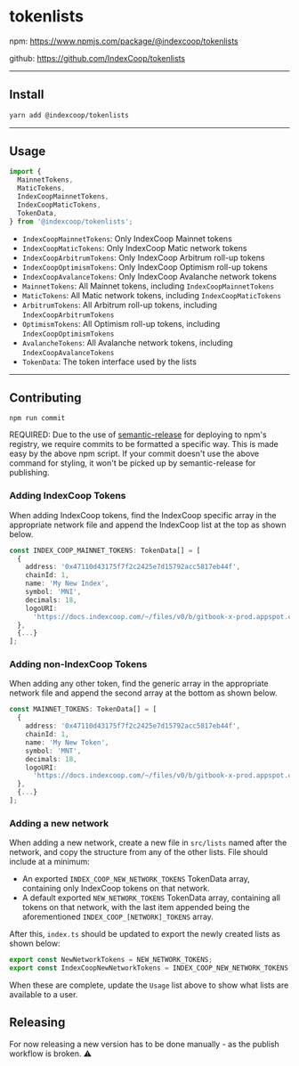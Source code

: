 # tokenlists

npm: <https://www.npmjs.com/package/@indexcoop/tokenlists>

github: <https://github.com/IndexCoop/tokenlists>

---

## Install

```bash
yarn add @indexcoop/tokenlists
```

---

## Usage

```typescript
import {
  MainnetTokens,
  MaticTokens,
  IndexCoopMainnetTokens,
  IndexCoopMaticTokens,
  TokenData,
} from '@indexcoop/tokenlists';
```

- `IndexCoopMainnetTokens`: Only IndexCoop Mainnet tokens
- `IndexCoopMaticTokens`: Only IndexCoop Matic network tokens
- `IndexCoopArbitrumTokens`: Only IndexCoop Arbitrum roll-up tokens
- `IndexCoopOptimismTokens`: Only IndexCoop Optimism roll-up tokens
- `IndexCoopAvalanceTokens`: Only IndexCoop Avalanche network tokens
- `MainnetTokens`: All Mainnet tokens, including `IndexCoopMainnetTokens`
- `MaticTokens`: All Matic network tokens, including `IndexCoopMaticTokens`
- `ArbitrumTokens`: All Arbitrum roll-up tokens, including `IndexCoopArbitrumTokens`
- `OptimismTokens`: All Optimism roll-up tokens, including `IndexCoopOptimismTokens`
- `AvalancheTokens`: All Avalanche network tokens, including `IndexCoopAvalanceTokens`
- `TokenData`: The token interface used by the lists

---

## Contributing

`npm run commit`

REQUIRED: Due to the use of [semantic-release](https://www.npmjs.com/package/semantic-release-cli) for deploying to npm's registry, we require commits to be formatted a specific way. This is made easy by the above npm script. If your commit doesn't use the above command for styling, it won't be picked up by semantic-release for publishing.

### Adding IndexCoop Tokens

When adding IndexCoop tokens, find the IndexCoop specific array in the appropriate network file and append the IndexCoop list at the top as shown below.

```typescript
const INDEX_COOP_MAINNET_TOKENS: TokenData[] = [
  {
    address: '0x47110d43175f7f2c2425e7d15792acc5817eb44f',
    chainId: 1,
    name: 'My New Index',
    symbol: 'MNI',
    decimals: 18,
    logoURI:
      'https://docs.indexcoop.com/~/files/v0/b/gitbook-x-prod.appspot.com/o/spaces%2F-MJY-enmfAw5ra2s-8QX%2Fuploads%2FAHyFusKCIRPu5o9FhZkk%2FGMI_LOGO-07.svg?alt=media&token=536da550-6d40-4f6c-b115-3b52a6365d64',
  },
  {...}
];
```

### Adding non-IndexCoop Tokens

When adding any other token, find the generic array in the appropriate network file and append the second array at the bottom as shown below.

```typescript
const MAINNET_TOKENS: TokenData[] = [
  {
    address: '0x47110d43175f7f2c2425e7d15792acc5817eb44f',
    chainId: 1,
    name: 'My New Token',
    symbol: 'MNT',
    decimals: 18,
    logoURI:
      'https://docs.indexcoop.com/~/files/v0/b/gitbook-x-prod.appspot.com/o/spaces%2F-MJY-enmfAw5ra2s-8QX%2Fuploads%2FAHyFusKCIRPu5o9FhZkk%2FGMI_LOGO-07.svg?alt=media&token=536da550-6d40-4f6c-b115-3b52a6365d64',
  },
  {...}
];
```

### Adding a new network

When adding a new network, create a new file in `src/lists` named after the network, and copy the structure from any of the other lists.
File should include at a minimum:

- An exported `INDEX_COOP_NEW_NETWORK_TOKENS` TokenData array, containing only IndexCoop tokens on that network.
- A default exported `NEW_NETWORK_TOKENS` TokenData array, containing all tokens on that network, with the last item appended being the aforementioned `INDEX_COOP_[NETWORK]_TOKENS` array.

After this, `index.ts` should be updated to export the newly created lists as shown below:

```typescript
export const NewNetworkTokens = NEW_NETWORK_TOKENS;
export const IndexCoopNewNetworkTokens = INDEX_COOP_NEW_NETWORK_TOKENS;
```

When these are complete, update the `Usage` list above to show what lists are available to a user.

## Releasing

For now releasing a new version has to be done manually - as the publish workflow is broken. :warning:

